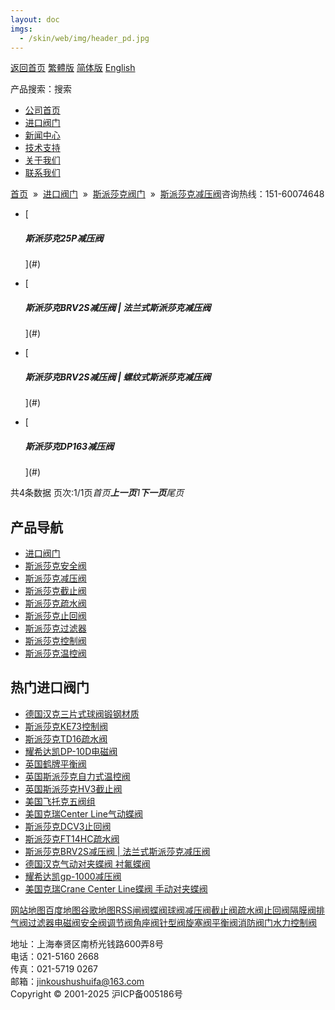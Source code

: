 ```yaml
---
layout: doc
imgs:
  - /skin/web/img/header_pd.jpg
---
```


[返回首页](/ 'home') [繁體版](#) [简体版](/ '切换到简体中文版') [English](#)

产品搜索：搜索

- [公司首页](/ '公司首页')
- [进口阀门](#)
- [新闻中心](#)
- [技术支持](#)
- [关于我们](#)
- [联系我们](#)

[首页](/)  »  [进口阀门](#)  »  [斯派莎克阀门](#)  »  [斯派莎克减压阀](#)咨询热线：151-60074648

- [

  ##### 斯派莎克25P减压阀

  ](#)

- [

  ##### 斯派莎克BRV2S减压阀 | 法兰式斯派莎克减压阀

  ](#)

- [

  ##### 斯派莎克BRV2S减压阀 | 螺纹式斯派莎克减压阀

  ](#)

- [

  ##### 斯派莎克DP163减压阀

  ](#)

共4条数据 页次:1/1页*首页**上一页**1**下一页**尾页*

## 产品导航

- [进口阀门](#)
- [斯派莎克安全阀](#)
- [斯派莎克减压阀](#)
- [斯派莎克截止阀](#)
- [斯派莎克疏水阀](#)
- [斯派莎克止回阀](#)
- [斯派莎克过滤器](#)
- [斯派莎克控制阀](#)
- [斯派莎克温控阀](#)

## 热门进口阀门

- [德国汉克三片式球阀锻钢材质](/valve/49.html '德国汉克三片式球阀锻钢材质')
- [斯派莎克KE73控制阀](#)
- [斯派莎克TD16疏水阀](#)
- [耀希达凯DP-10D电磁阀](/valve/71.html '耀希达凯DP-10D电磁阀')
- [英国鹤牌平衡阀](#)
- [英国斯派莎克自力式温控阀](#)
- [英国斯派莎克HV3截止阀](#)
- [美国飞托克五阀组](/valve/51.html '美国飞托克五阀组')
- [美国克瑞Center Line气动蝶阀](/valve/44.html '美国克瑞Center Line气动蝶阀')
- [斯派莎克DCV3止回阀](#)
- [斯派莎克FT14HC疏水阀](#)
- [斯派莎克BRV2S减压阀 | 法兰式斯派莎克减压阀](#)
- [德国汉克气动对夹蝶阀 衬氟蝶阀](/valve/68.html '德国汉克气动对夹蝶阀 衬氟蝶阀')
- [耀希达凯gp-1000减压阀](/valve/52.html '耀希达凯gp-1000减压阀')
- [美国克瑞Crane Center Line蝶阀 手动对夹蝶阀](#)

[网站地图](#)[百度地图](/baidu.xml)[谷歌地图](/google.xml)[RSS](/rss.xml)[闸阀](#)[蝶阀](#)[球阀](#)[减压阀](#)[截止阀](#)[疏水阀](#)[止回阀](#)[隔膜阀](#)[排气阀](#)[过滤器](#)[电磁阀](#)[安全阀](#)[调节阀](#)[角座阀](#)[针型阀](#)[旋塞阀](#)[平衡阀](#)[消防阀门](#)[水力控制阀](#)

地址：上海奉贤区南桥光钱路600弄8号  
电话：021-5160 2668  
传真：021-5719 0267  
邮箱：jinkoushushuifa@163.com  
Copyright © 2001-2025 沪ICP备005186号
